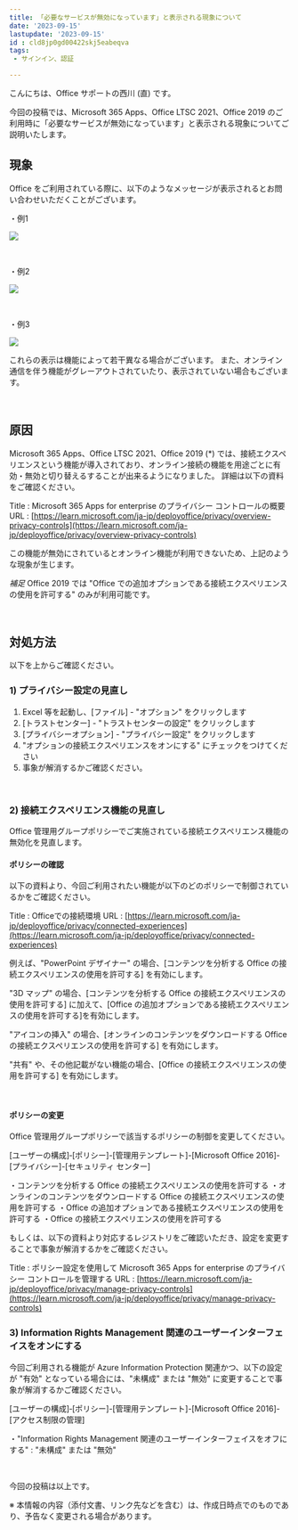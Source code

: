 ```yaml
---
title: 「必要なサービスが無効になっています」と表示される現象について
date: '2023-09-15'
lastupdate: '2023-09-15'
id : cld8jp0gd00422skj5eabeqva
tags:  
 - サインイン、認証

---
```


こんにちは、Office サポートの西川 (直) です。 

今回の投稿では、Microsoft 365 Apps、Office LTSC 2021、Office 2019 のご利用時に「必要なサービスが無効になっています」と表示される現象についてご説明いたします。


現象
--
Office をご利用されている際に、以下のようなメッセージが表示されるとお問い合わせいただくことがございます。

・例1

![](image0.png)

<br>

・例2

![](image1.png)

<br>

・例3

![](image2.png)


これらの表示は機能によって若干異なる場合がございます。
また、オンライン通信を伴う機能がグレーアウトされていたり、表示されていない場合もございます。

<br>

原因
--
Microsoft 365 Apps、Office LTSC 2021、Office 2019 (*) では、接続エクスペリエンスという機能が導入されており、オンライン接続の機能を用途ごとに有効・無効と切り替えるすることが出来るようになりました。
詳細は以下の資料をご確認ください。

Title : Microsoft 365 Apps for enterprise のプライバシー コントロールの概要
URL : [https://learn.microsoft.com/ja-jp/deployoffice/privacy/overview-privacy-controls](https://learn.microsoft.com/ja-jp/deployoffice/privacy/overview-privacy-controls)



この機能が無効にされているとオンライン機能が利用できないため、上記のような現象が生じます。

*補足*
Office 2019 では "Office での追加オプションである接続エクスペリエンスの使用を許可する" のみが利用可能です。

<br>

対処方法
--

以下を上からご確認ください。



### 1) プライバシー設定の見直し

1. Excel 等を起動し、[ファイル] - "オプション" をクリックします
2. [トラストセンター] - "トラストセンターの設定" をクリックします
3. [プライバシーオプション] - "プライバシー設定" をクリックします
4. "オプションの接続エクスペリエンスをオンにする" にチェックをつけてください
5. 事象が解消するかご確認ください。

<br>

### 2) 接続エクスペリエンス機能の見直し

Office 管理用グループポリシーでご実施されている接続エクスペリエンス機能の無効化を見直します。

#### ポリシーの確認
以下の資料より、今回ご利用されたい機能が以下のどのポリシーで制御されているかをご確認ください。

Title : Officeでの接続環境
URL : [https://learn.microsoft.com/ja-jp/deployoffice/privacy/connected-experiences](https://learn.microsoft.com/ja-jp/deployoffice/privacy/connected-experiences)

例えば、"PowerPoint デザイナー" の場合、[コンテンツを分析する Office の接続エクスペリエンスの使用を許可する] を有効にします。

"3D マップ" の場合、[コンテンツを分析する Office の接続エクスペリエンスの使用を許可する] に加えて、[Office の追加オプションである接続エクスペリエンスの使用を許可する]を有効にします。

"アイコンの挿入" の場合、[オンラインのコンテンツをダウンロードする Office の接続エクスペリエンスの使用を許可する] を有効にします。

"共有" や、その他記載がない機能の場合、[Office の接続エクスペリエンスの使用を許可する​] を有効にします。

<br>

#### ポリシーの変更
Office 管理用グループポリシーで該当するポリシーの制御を変更してください。

[ユーザーの構成]‐[ポリシー]-[管理用テンプレート]-[Microsoft Office 2016]-[プライバシー]-[セキュリティ センター]

・コンテンツを分析する Office の接続エクスペリエンスの使用を許可する
・オンラインのコンテンツをダウンロードする Office の接続エクスペリエンスの使用を許可する
・Office の追加オプションである接続エクスペリエンスの使用を許可する
・Office の接続エクスペリエンスの使用を許可する​


もしくは、以下の資料より対応するレジストリをご確認いただき、設定を変更することで事象が解消するかをご確認ください。

Title : ポリシー設定を使用して Microsoft 365 Apps for enterprise のプライバシー コントロールを管理する
URL : [https://learn.microsoft.com/ja-jp/deployoffice/privacy/manage-privacy-controls](https://learn.microsoft.com/ja-jp/deployoffice/privacy/manage-privacy-controls)



### 3) Information Rights Management 関連のユーザーインターフェイスをオンにする

今回ご利用される機能が Azure Information Protection 関連かつ、以下の設定が "有効" となっている場合には、"未構成" または "無効" に変更することで事象が解消するかご確認ください。

[ユーザーの構成]‐[ポリシー]-[管理用テンプレート]-[Microsoft Office 2016]-[アクセス制限の管理]

・"Information Rights Management 関連のユーザーインターフェイスをオフにする" : "未構成" または "無効" 

<br>

今回の投稿は以上です。

※ 本情報の内容（添付文書、リンク先などを含む）は、作成日時点でのものであり、予告なく変更される場合があります。
